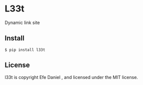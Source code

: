 # L33t

Dynamic link site


Install
-------

```shell-session
$ pip install l33t
```

License
-------

l33t is copyright Efe Daniel , and licensed under the MIT license.
